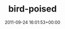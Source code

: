 ---
title:		"bird-poised"
type:		"photos"
mediatype:		"upload"
location:		"TBC"
date:		"2011-09-24 16:01:53+00:00"
album:		"nature"
filename:		"bird-poised.md"
series:		""
cl_public_id:		"nature/bird-poised"
cl_version:		1497005045
format:		"tiff"
bytes:		7984332
width:		2560
height:		1440
colours:
- "#9CB95E"
- "#6C8C38"
- "#2D281A"
- "#527E12"
- "#2B3118"
- "#24251E"
- "#78684A"
- "#D3C3B6"
- "#777D46"
- "#CC9F7D"
- "#557E3F"
- "#BFC3AE"
- "#273F07"
- "#273A40"
- "#7F826C"
- "#A2B7BF"
- "#8D846F"
- "#52707D"
- "#89A0CA"
- "#758B8F"
- "#7C794E"
- "#768779"
- "#D2B585"
- "#2C342F"
- "#B7C3B5"
- "#1B2B18"
exposure_mode:		"Auto"
program:		"Aperture-priority AE"
aperture:		"5.6"
focal_length:		"130.0 mm"
iso:		"8000"
shutter_speed:		"1/8000"
metering:		"Center-weighted average"
flash:		"Off, Did not fire"
white_balance:		"Custom"
colour_temp:		"5900"
has_crop:		"false"
orientation:		"Horizontal (normal)"
camera_model:		"NIKON D7000"
lens_info:		"18-200mm f/3.5-5.6"
artist:		"Matt Finucane"
x_resolution:		"300"
y_resolution:		"300"
---